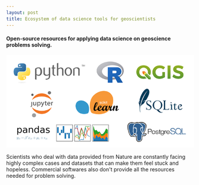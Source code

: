 ```yaml
---
layout: post
title: Ecosystem of data science tools for geoscientists
---
```

#### Open-source resources for applying data science on geoscience problems solving.

![Ecosystem of tools](https://raw.githubusercontent.com/gcmatos/gcmatos.github.io/master/images/Intro.png)

Scientists who deal with data provided from Nature are constantly facing highly complex cases and datasets that can make them feel stuck and hopeless. Commercial softwares also don't provide all the resources needed for problem solving.     
